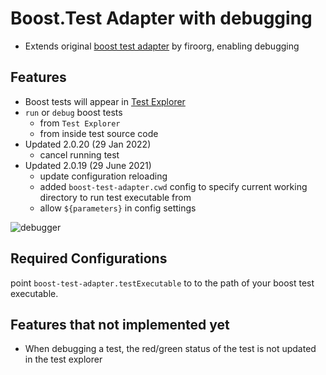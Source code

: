 # Boost.Test Adapter with debugging
* Extends original [boost test adapter](https://github.com/firoorg/vscode-boost-test-adapter) by firoorg, enabling debugging

## Features
* Boost tests will appear in [Test Explorer](https://marketplace.visualstudio.com/items?itemName=hbenl.vscode-test-explorer)
* ```run``` or ```debug``` boost tests 
  * from ```Test Explorer``` 
  * from inside test source code
* Updated 2.0.20 (29 Jan 2022)
  * cancel running test
* Updated 2.0.19 (29 June 2021)
  * update configuration reloading
  * added ```boost-test-adapter.cwd``` config to specify current working directory to run test executable from
  * allow ```${parameters}``` in config settings
  
![debugger](https://github.com/newdigate/vscode-boost-test-adapter/raw/master/debug.gif)

## Required Configurations
point `boost-test-adapter.testExecutable` to  to the path of your boost test executable.

## Features that not implemented yet
- When debugging a test, the red/green status of the test is not updated in the test explorer
